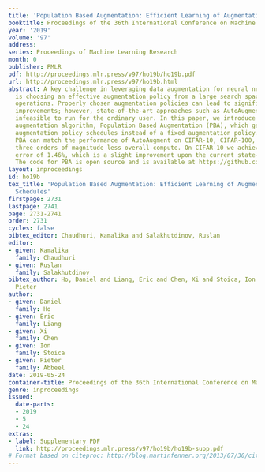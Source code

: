 ```yaml
---
title: 'Population Based Augmentation: Efficient Learning of Augmentation Policy Schedules'
booktitle: Proceedings of the 36th International Conference on Machine Learning
year: '2019'
volume: '97'
address: 
series: Proceedings of Machine Learning Research
month: 0
publisher: PMLR
pdf: http://proceedings.mlr.press/v97/ho19b/ho19b.pdf
url: http://proceedings.mlr.press/v97/ho19b.html
abstract: A key challenge in leveraging data augmentation for neural network training
  is choosing an effective augmentation policy from a large search space of candidate
  operations. Properly chosen augmentation policies can lead to significant generalization
  improvements; however, state-of-the-art approaches such as AutoAugment are computationally
  infeasible to run for the ordinary user. In this paper, we introduce a new data
  augmentation algorithm, Population Based Augmentation (PBA), which generates nonstationary
  augmentation policy schedules instead of a fixed augmentation policy. We show that
  PBA can match the performance of AutoAugment on CIFAR-10, CIFAR-100, and SVHN, with
  three orders of magnitude less overall compute. On CIFAR-10 we achieve a mean test
  error of 1.46%, which is a slight improvement upon the current state-of-the-art.
  The code for PBA is open source and is available at https://github.com/arcelien/pba.
layout: inproceedings
id: ho19b
tex_title: 'Population Based Augmentation: Efficient Learning of Augmentation Policy
  Schedules'
firstpage: 2731
lastpage: 2741
page: 2731-2741
order: 2731
cycles: false
bibtex_editor: Chaudhuri, Kamalika and Salakhutdinov, Ruslan
editor:
- given: Kamalika
  family: Chaudhuri
- given: Ruslan
  family: Salakhutdinov
bibtex_author: Ho, Daniel and Liang, Eric and Chen, Xi and Stoica, Ion and Abbeel,
  Pieter
author:
- given: Daniel
  family: Ho
- given: Eric
  family: Liang
- given: Xi
  family: Chen
- given: Ion
  family: Stoica
- given: Pieter
  family: Abbeel
date: 2019-05-24
container-title: Proceedings of the 36th International Conference on Machine Learning
genre: inproceedings
issued:
  date-parts:
  - 2019
  - 5
  - 24
extras:
- label: Supplementary PDF
  link: http://proceedings.mlr.press/v97/ho19b/ho19b-supp.pdf
# Format based on citeproc: http://blog.martinfenner.org/2013/07/30/citeproc-yaml-for-bibliographies/
---
```

